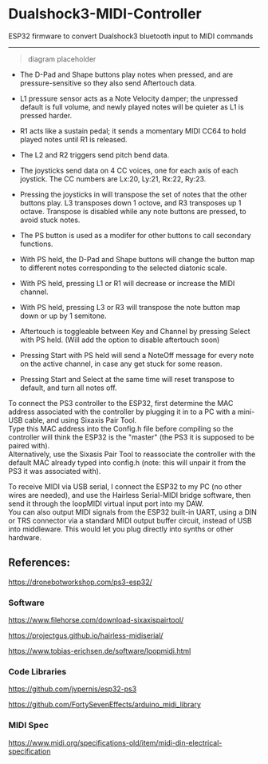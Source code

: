 # Dualshock3-MIDI-Controller
ESP32 firmware to convert Dualshock3 bluetooth input to MIDI commands

-----------

>
> diagram placeholder
>

* The D-Pad and Shape buttons play notes when pressed, and are pressure-sensitive so they also send Aftertouch data.

* L1 pressure sensor acts as a Note Velocity damper; the unpressed default is full volume, and newly played notes will be quieter as L1 is pressed harder.

* R1 acts like a sustain pedal; it sends a momentary MIDI CC64 to hold played notes until R1 is released.

* The L2 and R2 triggers send pitch bend data.

* The joysticks send data on 4 CC voices, one for each axis of each joystick. The CC numbers are Lx:20, Ly:21, Rx:22, Ry:23.

* Pressing the joysticks in will transpose the set of notes that the other buttons play. L3 transposes down 1 octove, and R3 transposes up 1 octave. Transpose is disabled while any note buttons are pressed, to avoid stuck notes.
 
 
* The PS button is used as a modifer for other buttons to call secondary functions.

* With PS held, the D-Pad and Shape buttons will change the button map to different notes corresponding to the selected diatonic scale.

* With PS held, pressing L1 or R1 will decrease or increase the MIDI channel.

* With PS held, pressing L3 or R3 will transpose the note button map down or up by 1 semitone.


* Aftertouch is toggleable between Key and Channel by pressing Select with PS held. (Will add the option to disable aftertouch soon)

* Pressing Start with PS held will send a NoteOff message for every note on the active channel, in case any get stuck for some reason.

* Pressing Start and Select at the same time will reset transpose to default, and turn all notes off.



To connect the PS3 controller to the ESP32, first determine the MAC address associated with the controller by plugging it in to a PC with a mini-USB cable, and using Sixaxis Pair Tool.  
Type this MAC address into the Config.h file before compiling so the controller will think the ESP32 is the "master" (the PS3 it is supposed to be paired with).  
Alternatively, use the Sixasis Pair Tool to reassociate the controller with the default MAC already typed into config.h (note: this will unpair it from the PS3 it was associated with).

To receive MIDI via USB serial, I connect the ESP32 to my PC (no other wires are needed), and use the Hairless Serial-MIDI bridge software, then send it through the loopMIDI virtual input port into my DAW.  
You can also output MIDI signals from the ESP32 built-in UART, using a DIN or TRS connector via a standard MIDI output buffer circuit, instead of USB into middleware. This would let you plug directly into synths or other hardware. 



## References:

https://dronebotworkshop.com/ps3-esp32/


### Software

https://www.filehorse.com/download-sixaxispairtool/

https://projectgus.github.io/hairless-midiserial/

https://www.tobias-erichsen.de/software/loopmidi.html


### Code Libraries

https://github.com/jvpernis/esp32-ps3

https://github.com/FortySevenEffects/arduino_midi_library


### MIDI Spec

https://www.midi.org/specifications-old/item/midi-din-electrical-specification
